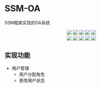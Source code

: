 # SSM-OA
SSM框架实现的OA系统

<p align="center">
   <a target="_blank" >
      <img src="https://img.shields.io/hexpm/l/plug.svg"/>
      <img src="https://img.shields.io/badge/JDK-1.8+-green.svg"/>
      <img src="https://img.shields.io/badge/SpringBoot-2.5.6.RELEASE-red"/>
      <img src="https://img.shields.io/badge/Vue-2.5.17-red"/>
      <img src="https://img.shields.io/badge/MySQL-5.7-green"/>
      <br/>
      <img src="https://img.shields.io/badge/Mybatis--Plus-3.4.1-red"/>
      <img src="https://img.shields.io/badge/druid-1.2.6-green"/>
      <img src="https://img.shields.io/badge/fastjson-2.0.21-green"/>
      <img src="https://img.shields.io/badge/knife4j-3.0.3-blue"/>
      <img src="https://img.shields.io/badge/knife4j-3.0.3-green"/>
   </a>
</p>

## 实现功能

- 用户管理
  - 用户分配角色
  - 更改用户状态
